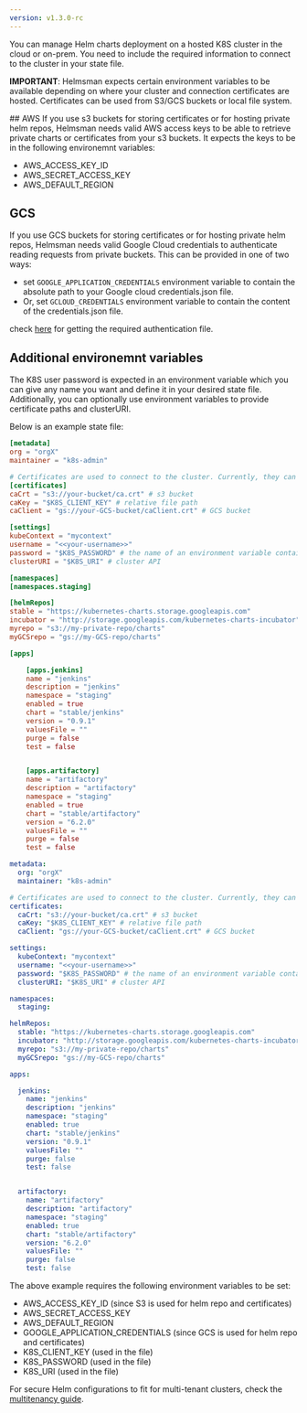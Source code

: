 ```yaml
---
version: v1.3.0-rc
---
```


You can manage Helm charts deployment on a hosted K8S cluster in the cloud or on-prem. You need to include the required information to connect to the cluster in your state file. 

**IMPORTANT**: Helmsman expects certain environment variables to be available depending on where your cluster and connection certificates are hosted. Certificates can be used from S3/GCS buckets or local file system. 

## AWS
If you use s3 buckets for storing certificates or for hosting private helm repos, Helmsman needs valid AWS access keys to be able to retrieve private charts or certificates from your s3 buckets. It expects the keys to be in the following environemnt variables:

- AWS_ACCESS_KEY_ID
- AWS_SECRET_ACCESS_KEY
- AWS_DEFAULT_REGION

## GCS
If you use GCS buckets for storing certificates or for hosting private helm repos, Helmsman needs valid Google Cloud credentials to authenticate reading requests from private buckets. This can be provided in one of two ways: 

- set `GOOGLE_APPLICATION_CREDENTIALS` environment variable to contain the absolute path to your Google cloud credentials.json file.
- Or, set `GCLOUD_CREDENTIALS` environment variable to contain the content of the credentials.json file. 

check [here](https://www.terraform.io/docs/providers/google/index.html#authentication-json-file) for getting the required authentication file.

## Additional environemnt variables

The K8S user password is expected in an environment variable which you can give any name you want and define it in your desired state file. Additionally, you can optionally use environment variables to provide certificate paths and clusterURI.


Below is an example state file:

```toml
[metadata]
org = "orgX"
maintainer = "k8s-admin"

# Certificates are used to connect to the cluster. Currently, they can only be retrieved from s3 buckets.
[certificates]
caCrt = "s3://your-bucket/ca.crt" # s3 bucket
caKey = "$K8S_CLIENT_KEY" # relative file path
caClient = "gs://your-GCS-bucket/caClient.crt" # GCS bucket

[settings]
kubeContext = "mycontext" 
username = "<<your-username>>"
password = "$K8S_PASSWORD" # the name of an environment variable containing the k8s password
clusterURI = "$K8S_URI" # cluster API

[namespaces]
[namespaces.staging]

[helmRepos]
stable = "https://kubernetes-charts.storage.googleapis.com"
incubator = "http://storage.googleapis.com/kubernetes-charts-incubator"
myrepo = "s3://my-private-repo/charts"
myGCSrepo = "gs://my-GCS-repo/charts"

[apps]

    [apps.jenkins]
    name = "jenkins" 
    description = "jenkins"
    namespace = "staging" 
    enabled = true 
    chart = "stable/jenkins" 
    version = "0.9.1" 
    valuesFile = "" 
    purge = false 
    test = false 


    [apps.artifactory]
    name = "artifactory" 
    description = "artifactory"
    namespace = "staging" 
    enabled = true 
    chart = "stable/artifactory" 
    version = "6.2.0" 
    valuesFile = "" 
    purge = false 
    test = false 
```

```yaml
metadata:
  org: "orgX"
  maintainer: "k8s-admin"

# Certificates are used to connect to the cluster. Currently, they can only be retrieved from s3 buckets.
certificates:
  caCrt: "s3://your-bucket/ca.crt" # s3 bucket
  caKey: "$K8S_CLIENT_KEY" # relative file path
  caClient: "gs://your-GCS-bucket/caClient.crt" # GCS bucket

settings:
  kubeContext: "mycontext"
  username: "<<your-username>>"
  password: "$K8S_PASSWORD" # the name of an environment variable containing the k8s password
  clusterURI: "$K8S_URI" # cluster API

namespaces:
  staging:

helmRepos:
  stable: "https://kubernetes-charts.storage.googleapis.com"
  incubator: "http://storage.googleapis.com/kubernetes-charts-incubator"
  myrepo: "s3://my-private-repo/charts"
  myGCSrepo: "gs://my-GCS-repo/charts"

apps:

  jenkins:
    name: "jenkins"
    description: "jenkins"
    namespace: "staging"
    enabled: true
    chart: "stable/jenkins"
    version: "0.9.1"
    valuesFile: ""
    purge: false
    test: false


  artifactory:
    name: "artifactory"
    description: "artifactory"
    namespace: "staging"
    enabled: true
    chart: "stable/artifactory"
    version: "6.2.0"
    valuesFile: ""
    purge: false
    test: false
```

The above example requires the following environment variables to be set:

- AWS_ACCESS_KEY_ID (since S3 is used for helm repo and certificates)
- AWS_SECRET_ACCESS_KEY
- AWS_DEFAULT_REGION
- GOOGLE_APPLICATION_CREDENTIALS (since GCS is used for helm repo and certificates)
- K8S_CLIENT_KEY (used in the file)
- K8S_PASSWORD (used in the file)
- K8S_URI (used in the file)


For secure Helm configurations to fit for multi-tenant clusters, check the [multitenancy guide](multitenant_clusters_guide.md).